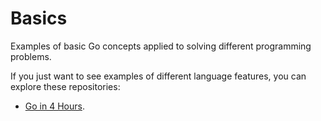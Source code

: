 # Basics

Examples of basic Go concepts applied to solving different programming problems.

If you just want to see examples of different language features, you can explore these repositories:

- [Go in 4 Hours](https://github.com/AdminTurnedDevOps/PearsonCourses/tree/main/Go-Course).
